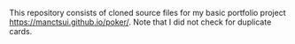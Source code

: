 This repository consists of cloned source files for my basic portfolio project https://manctsui.github.io/poker/. Note that I did not check for duplicate cards.
